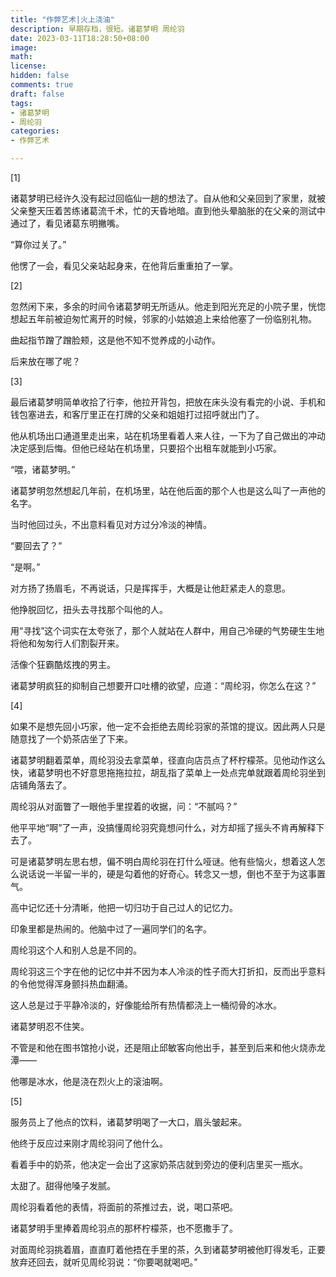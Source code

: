 ```yaml
---
title: "作弊艺术|火上浇油"
description: 早期存档，很短。诸葛梦明 周纶羽
date: 2023-03-11T18:28:50+08:00
image: 
math: 
license: 
hidden: false
comments: true
draft: false
tags:
- 诸葛梦明
- 周纶羽
categories:
- 作弊艺术

---
```



[1]

诸葛梦明已经许久没有起过回临仙一趟的想法了。自从他和父亲回到了家里，就被父亲整天压着苦练诸葛流千术，忙的天昏地暗。直到他头晕脑胀的在父亲的测试中通过了，看见诸葛东明撇嘴。

“算你过关了。”

他愣了一会，看见父亲站起身来，在他背后重重拍了一掌。

[2]

忽然闲下来，多余的时间令诸葛梦明无所适从。他走到阳光充足的小院子里，恍惚想起五年前被迫匆忙离开的时候，邻家的小姑娘追上来给他塞了一份临别礼物。

曲起指节蹭了蹭脸颊，这是他不知不觉养成的小动作。

后来放在哪了呢？

[3]

最后诸葛梦明简单收拾了行李，他拉开背包，把放在床头没有看完的小说、手机和钱包塞进去，和客厅里正在打牌的父亲和姐姐打过招呼就出门了。

他从机场出口通道里走出来，站在机场里看着人来人往，一下为了自己做出的冲动决定感到后悔。但他已经站在机场里，只要招个出租车就能到小巧家。

“喂，诸葛梦明。”

诸葛梦明忽然想起几年前，在机场里，站在他后面的那个人也是这么叫了一声他的名字。

当时他回过头，不出意料看见对方过分冷淡的神情。

“要回去了？”

“是啊。”

对方扬了扬眉毛，不再说话，只是挥挥手，大概是让他赶紧走人的意思。

他挣脱回忆，扭头去寻找那个叫他的人。

用“寻找”这个词实在太夸张了，那个人就站在人群中，用自己冷硬的气势硬生生地将他和匆匆行人们割裂开来。

活像个狂霸酷炫拽的男主。

诸葛梦明疯狂的抑制自己想要开口吐槽的欲望，应道：“周纶羽，你怎么在这？”

[4]

如果不是想先回小巧家，他一定不会拒绝去周纶羽家的茶馆的提议。因此两人只是随意找了一个奶茶店坐了下来。

诸葛梦明翻着菜单，周纶羽没去拿菜单，径直向店员点了杯柠檬茶。见他动作这么快，诸葛梦明也不好意思拖拖拉拉，胡乱指了菜单上一处点完单就跟着周纶羽坐到店铺角落去了。

周纶羽从对面瞥了一眼他手里捏着的收据，问：“不腻吗？”

他平平地“啊”了一声，没搞懂周纶羽究竟想问什么，对方却摇了摇头不肯再解释下去了。

可是诸葛梦明左思右想，偏不明白周纶羽在打什么哑谜。他有些恼火，想着这人怎么说话说一半留一半的，硬是勾着他的好奇心。转念又一想，倒也不至于为这事置气。

高中记忆还十分清晰，他把一切归功于自己过人的记忆力。

印象里都是热闹的。他脑中过了一遍同学们的名字。

周纶羽这个人和别人总是不同的。

周纶羽这三个字在他的记忆中并不因为本人冷淡的性子而大打折扣，反而出乎意料的令他觉得浑身颤抖热血翻涌。

这人总是过于平静冷淡的，好像能给所有热情都浇上一桶彻骨的冰水。

诸葛梦明忍不住笑。

不管是和他在图书馆抢小说，还是阻止邱敏客向他出手，甚至到后来和他火烧赤龙潭——

他哪是冰水，他是浇在烈火上的滚油啊。

[5]

服务员上了他点的饮料，诸葛梦明喝了一大口，眉头皱起来。

他终于反应过来刚才周纶羽问了他什么。

看着手中的奶茶，他决定一会出了这家奶茶店就到旁边的便利店里买一瓶水。

太甜了。甜得他嗓子发腻。

周纶羽看着他的表情，将面前的茶推过去，说，喝口茶吧。

诸葛梦明手里捧着周纶羽点的那杯柠檬茶，也不愿撒手了。

对面周纶羽挑着眉，直直盯着他捂在手里的茶，久到诸葛梦明被他盯得发毛，正要放弃还回去，就听见周纶羽说：“你要喝就喝吧。”